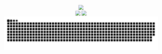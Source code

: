 

<div align="center">
  <a href="https://github.com/Elkhan2003">
  <img height="100" src="https://readme-typing-svg.herokuapp.com?color=#082b1e&lines=Just+Frontend+Developer"/>
</a>
</div>



<div align="center">
    <img src="https://skillicons.dev/icons?i=javascript,typescript,firebase,nextjs,react,bootstrap,mui,html,css,vscode,github,figma,tailwind,git,vite,rtkquery" />
    
   <img src="https://skillicons.dev/icons?i=scss,styledcomponents,redux,vercel" />
</div>

<div align="center">
  <a href="https://github.com/TEMURBEKTUMANBAEV">
  <img src="https://github.com/bimashazaman/Github-snake-SVG/raw/master/snake.svg"
       alt="snake" /></a>
</div>
